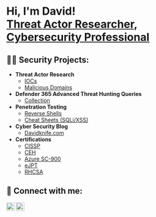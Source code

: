 <h1>Hi, I'm David! <br/><a href="https://davidknife.com">Threat Actor Researcher</a>, <a href="https://www.linkedin.com/in/davidknife40/">Cybersecurity Professional</a></h1>

<h2>👨‍💻 Security Projects:</h2>

- <b>Threat Actor Research</b>
  - [IOCs](https://github.com/davidknife40/IOCs)
  - [Malicious Domains](https://github.com/davidknife40/Threat-IP)
- <b>Defender 365 Advanced Threat Hunting Queries</b>
  - [Collection](https://github.com/davidknife40/Defender-365-Queries)
- <b>Penetration Testing</b>
  - [Reverse Shells](https://github.com/davidknife40/Shells)
  - [Cheat Sheets (SQLi/XSS)](https://github.com/davidknife40/Pentesting)
- <b>Cyber Security Blog</b>
  - [Davidknife.com](https://davidknife.com)
- <b>Certifications</b>
  - [CISSP](https://www.isc2.org/certifications/cissp)
  - [CEH](https://www.eccouncil.org/train-certify/certified-ethical-hacker-ceh-v12/)
  - [Azure SC-900](https://learn.microsoft.com/en-us/credentials/certifications/security-compliance-and-identity-fundamentals/?practice-assessment-type=certification)
  - [eJPT](https://info.ine.com/ejpt/)
  - [RHCSA](https://www.redhat.com/en/services/certification/rhcsa)

<h2> 🤳 Connect with me:</h2>

[<img align="left" alt="JoshMadakor | LinkedIn" width="22px" src="https://cdn.jsdelivr.net/npm/simple-icons@v3/icons/linkedin.svg" />][linkedin]
[<img align="left" alt="JoshMadakor | Instagram" width="22px" src="https://cdn.jsdelivr.net/npm/simple-icons@v3/icons/instagram.svg" />][instagram]

[instagram]: https://www.instagram.com/davidknife/
[linkedin]: https://linkedin.com/in/davidknife40

<!--
**joshmadakor1/joshmadakor1** is a ✨ _special_ ✨ repository because its `README.md` (this file) appears on your GitHub profile.

Here are some ideas to get you started:

- 🔭 I’m currently working on ...
- 🌱 I’m currently learning ...
- 👯 I’m looking to collaborate on ...
- 🤔 I’m looking for help with ...
- 💬 Ask me about ...
- 📫 How to reach me: ...
- 😄 Pronouns: ...
- ⚡ Fun fact: ...
-->
